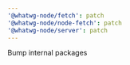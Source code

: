 ```yaml
---
'@whatwg-node/fetch': patch
'@whatwg-node/node-fetch': patch
'@whatwg-node/server': patch
---
```


Bump internal packages
